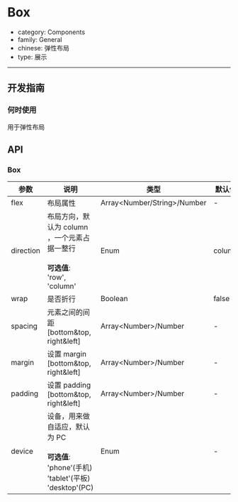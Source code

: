 # Box

-   category: Components
-   family: General
-   chinese: 弹性布局
-   type: 展示

---

## 开发指南

### 何时使用

用于弹性布局

## API

### Box

| 参数        | 说明                                                                               | 类型                             | 默认值    |
| --------- | -------------------------------------------------------------------------------- | ------------------------------ | ------ |
| flex      | 布局属性                                                                             | Array&lt;Number/String>/Number | -      |
| direction | 布局方向，默认为 column ，一个元素占据一整行<br><br>**可选值**:<br>'row', 'column'                    | Enum                           | column |
| wrap      | 是否折行                                                                             | Boolean                        | false  |
| spacing   | 元素之间的间距 [bottom&top, right&left]                                                 | Array&lt;Number>/Number        | -      |
| margin    | 设置 margin [bottom&top, right&left]                                               | Array&lt;Number>/Number        | -      |
| padding   | 设置 padding [bottom&top, right&left]                                              | Array&lt;Number>/Number        | -      |
| device    | 设备，用来做自适应，默认为 PC<br><br>**可选值**:<br>'phone'(手机)<br>'tablet'(平板)<br>'desktop'(PC) | Enum                           | -      |
